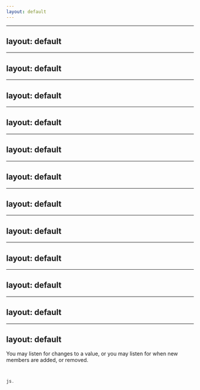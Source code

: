 ```yaml
---
layout: default
---
```



---
layout: default
---


---
layout: default
---


---
layout: default
---


---
layout: default
---


---
layout: default
---


---
layout: default
---


---
layout: default
---


---
layout: default
---


---
layout: default
---


---
layout: default
---


---
layout: default
---


---
layout: default
---




You may listen for changes to a value, or you may listen for when new members are added, or removed.

```js


js.


```

